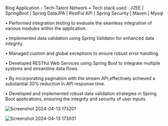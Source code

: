 Blog Application - Tech-Talent Network • Tech stack used : J2EE | SpringBoot | Spring DataJPA | RestFul API | Spring Security | Maven | Mysql

• Performed integration testing to evaluate the seamless integration of various modules within the application.

• Implemented data validation using Spring Validator for enhanced data integrity.

• Managed custom and global exceptions to ensure robust error handling.

• Developed RESTful Web Services using Spring Boot to integrate multiple systems and streamline data flows.

• By incorporating pagination with the stream API,effectively achieved a substantial 30% reduction in API response time.

• Developed and implemented robust data validation strategies in Spring Boot applications, ensuring the integrity and security of user inputs

![Screenshot 2024-04-13 173201](https://github.com/jui-kamone/Blog-Application/assets/118176425/fb9f36cc-f1a7-40bc-bf99-26c6ac6b8a1c)



![Screenshot 2024-04-13 173031](https://github.com/jui-kamone/Blog-Application/assets/118176425/be79141a-6422-4835-af94-527ba142035c)
